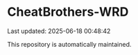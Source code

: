 # CheatBrothers-WRD

Last updated: 2025-06-18 00:48:42

This repository is automatically maintained.
